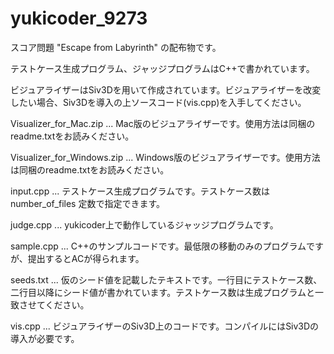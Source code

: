# yukicoder_9273

スコア問題 "Escape from Labyrinth" の配布物です。

テストケース生成プログラム、ジャッジプログラムはC++で書かれています。

ビジュアライザーはSiv3Dを用いて作成されています。ビジュアライザーを改変したい場合、Siv3Dを導入の上ソースコード(vis.cpp)を入手してください。


Visualizer_for_Mac.zip ... Mac版のビジュアライザーです。使用方法は同梱のreadme.txtをお読みください。

Visualizer_for_Windows.zip ... Windows版のビジュアライザーです。使用方法は同梱のreadme.txtをお読みください。

input.cpp ... テストケース生成プログラムです。テストケース数は number_of_files 定数で指定できます。

judge.cpp ... yukicoder上で動作しているジャッジプログラムです。

sample.cpp ... C++のサンプルコードです。最低限の移動のみのプログラムですが、提出するとACが得られます。

seeds.txt ... 仮のシード値を記載したテキストです。一行目にテストケース数、二行目以降にシード値が書かれています。テストケース数は生成プログラムと一致させてください。

vis.cpp ... ビジュアライザーのSiv3D上のコードです。コンパイルにはSiv3Dの導入が必要です。
